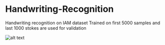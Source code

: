# Handwriting-Recognition
Handwriting recognition on IAM dataset
Trained on first 5000 samples and last 1000 stokes are used for validation 

![alt text](https://github.com/sumuk/Handwriting-Recognition/handwriting_recognition.png)
